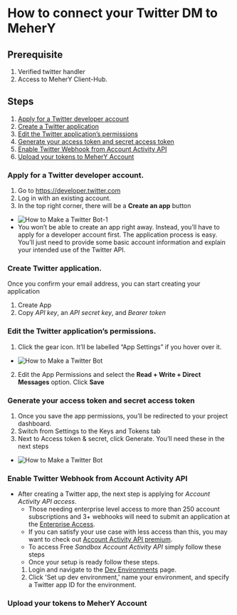 # How to connect your Twitter DM to MeherY

## Prerequisite
1. Verified twitter handler
2. Access to MeherY Client-Hub.

## Steps
1. [Apply for a Twitter developer account](#apply-for-a-twitter-developer-account)
2. [Create a Twitter application](#create-twitter-application)
3. [Edit the Twitter application’s permissions](#edit-the-twitter-applications-permissions)
4. [Generate your access token and secret access token](#generate-your-access-token-and-secret-access-token)
5. [Enable Twitter Webhook from Account Activity API](#enable-twitter-webhook-from-account-activity-api)
6. [Upload your tokens to MeherY Account](#upload-your-tokens-to-mehery-account)

### Apply for a Twitter developer account.
1. Go to https://developer.twitter.com
2. Log in with an existing account.
3. In the top right corner, there will be a **Create an app** button
- ![How to Make a Twitter Bot-1](https://user-images.githubusercontent.com/5462166/134341192-260135e5-6bf2-49b4-8be4-ba52aa7e21ea.png)
- You won’t be able to create an app right away. Instead, you’ll have to apply for a developer account first. The application process is easy. You’ll just need to provide some basic account information and explain your intended use of the Twitter API.

### Create Twitter application.
Once you confirm your email address, you can start creating your application
1. Create App 
2. Copy *API key*, an *API secret key*, and *Bearer token*

### Edit the Twitter application’s permissions.
1. Click the gear icon. It’ll be labelled “App Settings” if you hover over it.
- ![How to Make a Twitter Bot](https://user-images.githubusercontent.com/5462166/134343794-ccba4c0c-8bfe-4c18-8dd8-1d0bc6db8bdf.png)
2. Edit the App Permissions and select the **Read + Write + Direct Messages** option. Click **Save**

### Generate your access token and secret access token
1. Once you save the app permissions, you’ll be redirected to your project dashboard.
2. Switch from Settings to the Keys and Tokens tab
3. Next to Access token & secret, click Generate. You’ll need these in the next steps
- ![How to Make a Twitter Bot](https://user-images.githubusercontent.com/5462166/134343289-af3529a7-1364-4ec1-b5ac-94bc8a11a5cb.png)

### Enable Twitter Webhook from Account Activity API
- After creating a Twitter app, the next step is applying for *Account Activity API access*. 
  - Those needing enterprise level access to more than 250 account subscriptions and 3+ webhooks will need to submit an application at the [Enterprise Access](https://developer.twitter.com/en/products/twitter-api/enterprise/application). 
  - If you can satisfy your use case with less access than this, you may want to check out [Account Activity API premium](https://developer.twitter.com/en/docs/twitter-api/premium/account-activity-api/overview). 
  - To access Free *Sandbox Account Activity API* simply follow these steps
  - Once your setup is ready follow these steps.
  1. Login and navigate to the [Dev Environments](https://developer.twitter.com/content/developer-twitter/en/account/environments) page. 
  2. Click 'Set up dev environment,' name your environment, and specify a Twitter app ID for the environment.

### Upload your tokens to MeherY Account





